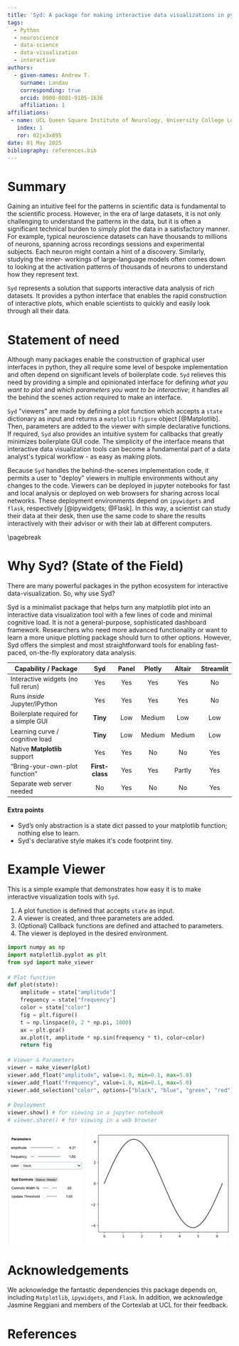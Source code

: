 ```yaml
---
title: 'Syd: A package for making interactive data visualizations in python'
tags:
  - Python
  - neuroscience
  - data-science
  - data-visualization
  - interactive
authors:
  - given-names: Andrew T.
    surname: Landau
    corresponding: true
    orcid: 0000-0001-9105-1636
    affiliation: 1
affiliations:
 - name: UCL Queen Square Institute of Neurology, University College London, London, United Kingdom
   index: 1
   ror: 02jx3x895
date: 01 May 2025
bibliography: references.bib
---
```


# Summary

Gaining an intuitive feel for the patterns in scientific data is fundamental to
the scientific process. However, in the era of large datasets, it is not only 
challenging to understand the patterns in the data, but it is often a
significant technical burden to simply plot the data in a satisfactory manner.
For example, typical neuroscience datasets can have thousands to millions of
neurons, spanning across recordings sessions and experimental subjects. Each
neuron might contain a hint of a discovery. Similarly, studying the inner-
workings of large-language models often comes down to looking at the activation
patterns of thousands of neurons to understand how they represent text. 

`Syd` represents a solution that supports interactive data analysis of rich
datasets. It provides a python interface that enables the rapid construction of
interactive plots, which enable scientists to quickly and easily look through
all their data.


# Statement of need

Although many packages enable the construction of graphical user interfaces in
python, they all require some level of bespoke implementation and often depend
on significant levels of boilerplate code. `Syd` relieves this need by
providing a simple and opinionated interface for defining _what you want to plot_
and _which parameters you want to be interactive_; it handles all the behind
the scenes action required to make an interface.

`Syd` "viewers" are made by defining a plot function which accepts a `state`
dictionary as input and returns a `matplotlib` `figure` object [@Matplotlib].
Then, parameters are added to the viewer with simple declarative functions. If
required, `Syd` also provides an intuitive system for callbacks that greatly
minimizes boilerplate GUI code. The simplicity of the interface means that
interactive data visualization tools can become a fundamental part of a data
analyst's typical workflow - as easy as making plots. 

Because `Syd` handles the behind-the-scenes implementation code, it permits a
user to "deploy" viewers in multiple environments without any changes to the
code. Viewers can be deployed in jupyter notebooks for fast and local analysis
or deployed on web browsers for sharing across local networks. These deployment
environments depend on `ipywidgets` and `flask`, respectively
[@ipywidgets; @Flask]. In this way, a scientist can study their data at their
desk, then use the same code to share the results interactively with their
advisor or with their lab at different computers. 


\pagebreak

# Why Syd? (State of the Field)
There are many powerful packages in the python ecosystem for interactive data-visualization. So, why use Syd? 

Syd is a minimalist package that helps turn any matplotlib plot into an interactive data visualization tool with a few lines of code and minimal cognitive load. It is not a general-purpose, sophisticated dashboard framework. Researchers who need more advanced functionality or want to learn a more unique plotting package should turn to other options. However, Syd offers the simplest and most straightforward tools for enabling fast-paced, on-the-fly exploratory data analysis.

| Capability / Package                  |     **Syd**     |    **Panel**    | **Plotly** |    **Altair**   | **Streamlit** |
| ------------------------------------- | :-------------: | :-------------: | :--------: | :-------------: | :-----------: |
| Interactive widgets (no full rerun)   |        Yes      |       Yes       |     Yes    |      Yes        |      No       |
| Runs *inside* Jupyter/IPython         |        Yes      |       Yes       |     Yes    |      Yes        |      No       |
| Boilerplate required for a simple GUI |     **Tiny**    |       Low       |   Medium   |      Low        |      Low      |
| Learning curve / cognitive load       |     **Tiny**    |       Low       |   Medium   |      Medium     |      Low      |
| Native **Matplotlib** support         |        Yes      |       Yes       |      No    |      No         |      Yes      |
| “Bring-your-own-plot function”        | **First-class** |       Yes       |      Yes   |      Partly     |      Yes      |
| Separate web server needed            |        No       |       Yes       |      No    |      No         |      Yes      |

#### Extra points
- Syd’s only abstraction is a state dict passed to your matplotlib function; nothing else to learn.
- Syd's declarative style makes it's code footprint tiny. 


# Example Viewer

This is a simple example that demonstrates how easy it is to make interactive
visualization tools with `Syd`. 

1. A plot function is defined that accepts `state` as input.
2. A viewer is created, and three parameters are added.
3. (Optional) Callback functions are defined and attached to parameters.
4. The viewer is deployed in the desired environment.

```python
import numpy as np
import matplotlib.pyplot as plt
from syd import make_viewer

# Plot function
def plot(state):
    amplitude = state["amplitude"]
    frequency = state["frequency"]
    color = state["color"]
    fig = plt.figure()
    t = np.linspace(0, 2 * np.pi, 1000)
    ax = plt.gca()
    ax.plot(t, amplitude * np.sin(frequency * t), color=color)
    return fig

# Viewer & Parameters
viewer = make_viewer(plot)
viewer.add_float("amplitude", value=1.0, min=0.1, max=5.0)
viewer.add_float("frequency", value=1.0, min=0.1, max=5.0)
viewer.add_selection("color", options=["black", "blue", "green", "red"])

# Deployment
viewer.show() # for viewing in a jupyter notebook
# viewer.share() # for viewing in a web browser
```

![Example Syd Viewer](../docs/assets/viewer_screenshots/1-simple_example.png)

# Acknowledgements

We acknowledge the fantastic dependencies this package depends on, including
`Matplotlib`, `ipywidgets`, and `Flask`. In addition, we acknowledge Jasmine
Reggiani and members of the Cortexlab at UCL for their feedback. 

# References